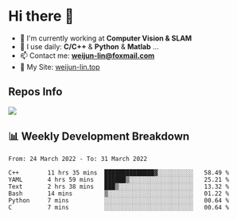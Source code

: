 # Hi there 👋

<!--
**Weijun-Lin/Weijun-Lin** is a ✨ _special_ ✨ repository because its `README.md` (this file) appears on your GitHub profile.

Here are some ideas to get you started:

- 🔭 I’m currently working on ...
- 🌱 I’m currently learning ...
- 👯 I’m looking to collaborate on ...
- 🤔 I’m looking for help with ...
- 💬 Ask me about ...
- 📫 How to reach me: ...
- 😄 Pronouns: ...
- ⚡ Fun fact: ...
-->

- 🏢 I'm currently working at **Computer Vision & SLAM**
- 🚀 I use daily: **C/C++** & **Python** & **Matlab** ...
- 📫 Contact me: **weijun-lin@foxmail.com**
- 🔗 My Site: [weijun-lin.top](https://weijun-lin.top/p)

  

## Repos Info
![](https://github-readme-stats.vercel.app/api?username=Weijun-Lin&theme=cobalt)

## 📊 Weekly Development Breakdown

<!--START_SECTION:waka-->

```text
From: 24 March 2022 - To: 31 March 2022

C++        11 hrs 35 mins  ██████████████▓░░░░░░░░░░   58.49 %
YAML       4 hrs 59 mins   ██████▒░░░░░░░░░░░░░░░░░░   25.21 %
Text       2 hrs 38 mins   ███▒░░░░░░░░░░░░░░░░░░░░░   13.32 %
Bash       14 mins         ▒░░░░░░░░░░░░░░░░░░░░░░░░   01.22 %
Python     7 mins          ░░░░░░░░░░░░░░░░░░░░░░░░░   00.64 %
C          7 mins          ░░░░░░░░░░░░░░░░░░░░░░░░░   00.64 %
```

<!--END_SECTION:waka-->
